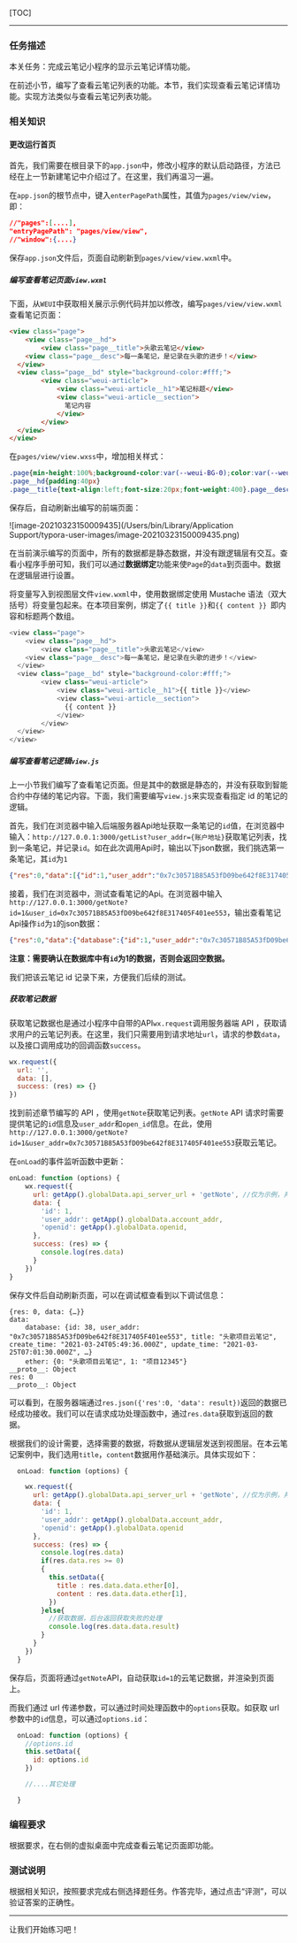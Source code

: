 [TOC]

---

### 任务描述

本关任务：完成云笔记小程序的显示云笔记详情功能。

在前述小节，编写了查看云笔记列表的功能。本节，我们实现查看云笔记详情功能。实现方法类似与查看云笔记列表功能。

### 相关知识

#### 更改运行首页

首先，我们需要在根目录下的`app.json`中，修改小程序的默认启动路径，方法已经在上一节新建笔记中介绍过了。在这里，我们再温习一遍。

在`app.json`的根节点中，键入`enterPagePath`属性，其值为`pages/view/view`，即：

```json
//"pages":[....],
"entryPagePath": "pages/view/view",
//"window":{....}
```

保存`app.json`文件后，页面自动刷新到`pages/view/view.wxml`中。

##### 编写查看笔记页面`view.wxml`

下面，从`WEUI`中获取相关展示示例代码并加以修改，编写`pages/view/view.wxml`查看笔记页面：

```html
<view class="page">
	<view class="page__hd">
		<view class="page__title">头歌云笔记</view>
    <view class="page__desc">每一条笔记，是记录在头歌的进步！</view>
  </view>
  <view class="page__bd" style="background-color:#fff;">
        <view class="weui-article">
            <view class="weui-article__h1">笔记标题</view>
            <view class="weui-article__section">
              笔记内容
            </view>
        </view>
  </view>
</view>
```

在`pages/view/view.wxss`中，增加相关样式：

```css
.page{min-height:100%;background-color:var(--weui-BG-0);color:var(--weui-FG-0);font-size:16px;font-family:-apple-system-font,Helvetica Neue,Helvetica,sans-serif}
.page__hd{padding:40px}
.page__title{text-align:left;font-size:20px;font-weight:400}.page__desc{margin-top:5px;color:var(--weui-FG-1);text-align:left;font-size:14px}
```

保存后，自动刷新出编写的前端页面：

![image-20210323150009435](/Users/bin/Library/Application Support/typora-user-images/image-20210323150009435.png)

在当前演示编写的页面中，所有的数据都是静态数据，并没有跟逻辑层有交互。查看小程序手册可知，我们可以通过**数据绑定**功能来使`Page`的`data`到页面中。数据在逻辑层进行设置。

将变量写入到视图层文件`view.wxml`中，使用数据绑定使用 Mustache 语法（双大括号）将变量包起来。在本项目案例，绑定了`{{ title }}`和`{{ content }} `即内容和标题两个数组。

```javascript
<view class="page">
	<view class="page__hd">
		<view class="page__title">头歌云笔记</view>
    <view class="page__desc">每一条笔记，是记录在头歌的进步！</view>
  </view>
  <view class="page__bd" style="background-color:#fff;">
        <view class="weui-article">
            <view class="weui-article__h1">{{ title }}</view>
            <view class="weui-article__section">
              {{ content }}
            </view>
        </view>
  </view>
</view>
```

##### 编写查看笔记逻辑`view.js`

上一小节我们编写了查看笔记页面。但是其中的数据是静态的，并没有获取到智能合约中存储的笔记内容。下面，我们需要编写`view.js`来实现查看指定 id 的笔记的逻辑。

首先，我们在浏览器中输入后端服务器Api地址获取一条笔记的`id`值，在浏览器中输入：`http://127.0.0.1:3000/getList?user_addr={账户地址}`获取笔记列表，找到一条笔记，并记录`id`。如在此次调用Api时，输出以下json数据，我们挑选第一条笔记，其`id`为`1`

```json
{"res":0,"data":[{"id":1,"user_addr":"0x7c30571B85A53fD09be642f8E317405F401ee553","title":"这是一条全新的笔记","create_time":"2021-03-24T05:49:36.000Z","update_time":"2021-03-25T07:01:30.000Z","last_code":"0xaab5d81db1a4c83ee08b774a03002cf2e984434b8c67ee727fbe9fcec512647b","create_code":"0xaab5d81db1a4c83ee08b774a03002cf2e984434b8c67ee727fbe9fcec512647b","note_status":1}]}
```

接着，我们在浏览器中，测试查看笔记的Api。在浏览器中输入`http://127.0.0.1:3000/getNote?id=1&user_id=0x7c30571B85A53fD09be642f8E317405F401ee553`，输出查看笔记Api操作`id`为`1`的json数据：

```json
{"res":0,"data":{"database":{"id":1,"user_addr":"0x7c30571B85A53fD09be642f8E317405F401ee553","title":"这是一条全新的笔记。","create_time":"2021-03-24T05:29:57.000Z","update_time":"2021-03-24T05:29:57.000Z","last_code":"0xaab5d81db1a4c83ee08b774a03002cf2e984434b8c67ee727fbe9fcec512647b","create_code":"0xaab5d81db1a4c83ee08b774a03002cf2e984434b8c67ee727fbe9fcec512647b","note_status":1},"ether":{"0":"这是一条全新的笔记","1":"头歌项目云笔记"}}}
```

**注意：需要确认在数据库中有`id`为1的数据，否则会返回空数据。**

我们把该云笔记 id 记录下来，方便我们后续的测试。

##### 获取笔记数据

获取笔记数据也是通过小程序中自带的API`wx.request`调用服务器端 API ，获取请求用户的云笔记列表。在这里，我们只需要用到请求地址`url`，请求的参数`data`，以及接口调用成功的回调函数`success`。

```javascript
wx.request({
  url: '',
  data: [],
  success: (res) => {}
})
```

找到前述章节编写的 API ，使用`getNote`获取笔记列表。`getNote` API 请求时需要提供笔记的`id`信息及`user_addr`和`open_id`信息。在此，使用`http://127.0.0.1:3000/getNote?id=1&user_addr=0x7c30571B85A53fD09be642f8E317405F401ee553`获取云笔记。

在`onLoad`的事件监听函数中更新：

```javascript
onLoad: function (options) {
	wx.request({
      url: getApp().globalData.api_server_url + 'getNote', //仅为示例，并非真实的接口地址
      data: {
        'id': 1,
        'user_addr': getApp().globalData.account_addr,
        'openid': getApp().globalData.openid,
      },
      success: (res) => {
        console.log(res.data)
      }
    })
}
```

保存文件后自动刷新页面，可以在调试框查看到以下调试信息：

```
{res: 0, data: {…}}
data:
    database: {id: 38, user_addr: "0x7c30571B85A53fD09be642f8E317405F401ee553", title: "头歌项目云笔记", create_time: "2021-03-24T05:49:36.000Z", update_time: "2021-03-25T07:01:30.000Z", …}
    ether: {0: "头歌项目云笔记", 1: "项目12345"}
__proto__: Object
res: 0
__proto__: Object
```

可以看到，在服务器端通过`res.json({'res':0, 'data': result})`返回的数据已经成功接收。我们可以在请求成功处理函数中，通过`res.data`获取到返回的数据。

根据我们的设计需要，选择需要的数据，将数据从逻辑层发送到视图层。在本云笔记案例中，我们选用`title`，`content`数据用作基础演示。具体实现如下：

```javascript
  onLoad: function (options) {

    wx.request({
      url: getApp().globalData.api_server_url + 'getNote', //仅为示例，并非真实的接口地址
      data: {
        'id': 1,
        'user_addr': getApp().globalData.account_addr,
        'openid': getApp().globalData.openid
      },
      success: (res) => {
        console.log(res.data)
        if(res.data.res >= 0)
        {
          this.setData({
            title : res.data.data.ether[0],
            content : res.data.data.ether[1],
          })
        }else{
          //获取数据，后台返回获取失败的处理
          console.log(res.data.data.result)
        }
      }
    })
  }
```

保存后，页面将通过`getNote`API，自动获取`id=1`的云笔记数据，并渲染到页面上。


而我们通过 url 传递参数，可以通过时间处理函数中的`options`获取。如获取 url 参数中的`id`信息，可以通过`options.id`：
```javascript
  onLoad: function (options) {
    //options.id
    this.setData({
      id: options.id
    })

    //....其它处理

  }
```

### 编程要求

根据要求，在右侧的虚拟桌面中完成查看云笔记页面即功能。

### 测试说明

根据相关知识，按照要求完成右侧选择题任务。作答完毕，通过点击“评测”，可以验证答案的正确性。

---

让我们开始练习吧！